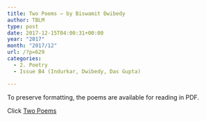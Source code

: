 ```yaml
---
title: Two Poems – by Biswamit Dwibedy
author: TBLM
type: post
date: 2017-12-15T04:00:31+00:00
year: "2017"
month: "2017/12"
url: /?p=629
categories:
  - 2. Poetry
  - Issue B4 (Indurkar, Dwibedy, Das Gupta)

---
```

To preserve formatting, the poems are available for reading in PDF.

Click [Two Poems][1]

 [1]: http://bombayliterarymagazine.com/wp-content/uploads/2017/12/Two-Poems.pdf